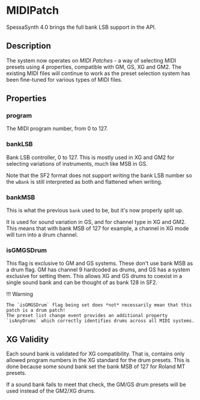 # MIDIPatch

SpessaSynth 4.0 brings the full bank LSB support in the API.

## Description

The system now operates on _MIDI Patches_ - a way of selecting MIDI presets using 4 properties,
 compatible with GM, GS, XG and GM2. 
 The existing MIDI files will continue to work as the preset selection system has been fine-tuned for various types of MIDI files.

## Properties

### program

The MIDI program number, from 0 to 127.

### bankLSB

Bank LSB controller, 0 to 127. This is mostly used in XG and GM2 for selecting variations of instruments, much like MSB in GS.

Note that the SF2 format does not support writing the bank LSB number so the `wBank` is still interpreted as both and flattened when writing.

### bankMSB

This is what the previous `bank` used to be, but it's now properly split up.

It is used for sound variation in GS, and for channel type in XG and GM2. 
This means that with bank MSB of 127 for example, a channel in XG mode will turn into a drum channel.

### isGMGSDrum

This flag is exclusive to GM and GS systems. These don't use bank MSB as a drum flag. 
GM has channel 9 hardcoded as drums, and GS has a system exclusive for setting them.
This allows XG and GS drums to coexist in a single sound bank and can be thought of as bank 128 in SF2.

!!! Warning

    The `isGMGSDrum` flag being set does *not* necessarily mean that this patch is a drum patch!
    The preset list change event provides an additional property `isAnyDrums` which correctly identifies drums across all MIDI systems.
    

## XG Validity

Each sound bank is validated for XG compatibility.
That is, contains only allowed program numbers in the XG standard for the drum presets.
This is done because some sound bank set the bank MSB of 127 for Roland MT presets.

If a sound bank fails to meet that check, the GM/GS drum presets will be used instead of the GM2/XG drums.